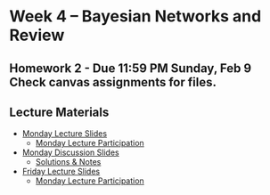 # Week 4 – Bayesian Networks and Review

## Homework 2 - Due 11:59 PM Sunday, Feb 9 **Check canvas assignments for files.**

## Lecture Materials
- [Monday Lecture Slides](https://drive.google.com/file/d/1a0USb19y33oUKtg5cS3QYiieP46oG9C0/view?usp=drive_link)
  - [Monday Lecture Participation](https://drive.google.com/file/d/1zpQTw3SxBDeytTgrKyObpDWqZ0soPinQ/view?usp=drive_link)
- [Monday Discussion Slides](https://drive.google.com/file/d/1MZq4eZlugB81Ygl_fk-wSH6gyaShDIRp/view?usp=drive_link)
  - [Solutions & Notes](https://drive.google.com/file/d/1l22Tg1tvsa-Jyk8UvCGn2SCDv75hiyZE/view?usp=sharing)
- [Friday Lecture Slides](https://drive.google.com/file/d/1RUGNO1byKdfZNP26h6x3vpRncLui2Tnb/view?usp=sharing)
  - [Monday Lecture Participation](https://drive.google.com/file/d/1zpQTw3SxBDeytTgrKyObpDWqZ0soPinQ/view?usp=drive_link)
<!-- - [Monday Discussion Participation](https://drive.google.com/file/d/1zpQTw3SxBDeytTgrKyObpDWqZ0soPinQ/view?usp=drive_link)
<!-- - [Wednesday Lecture Slides](https://drive.google.com/file/d/1bzLybsc7bZliUoPQjfEDn13EiMiXydzf/view?usp=drive_link)
- [Wednesday Lecture Handout](https://drive.google.com/file/d/1qqax-sljWvWcvuyiLwvIrIrZwDLSY76u/view?usp=sharing)
- Friday Lecture Slides: Continued From Wedneday
- [Friday Lecture Handout](https://drive.google.com/file/d/1zpQTw3SxBDeytTgrKyObpDWqZ0soPinQ/view?usp=drive_link)
-->
